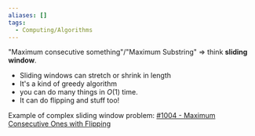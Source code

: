 ```yaml
---
aliases: []
tags:
  - Computing/Algorithms
---
```


"Maximum consecutive something"/"Maximum Substring" ⇒ think **sliding window**.

- Sliding windows can stretch or shrink in length
- It's a kind of greedy algorithm
- you can do many things in $O(1)$ time.
- It can do flipping and stuff too!

Example of complex sliding window problem:
[#1004 - Maximum Consecutive Ones with Flipping](https://leetcode.com/problems/max-consecutive-ones-iii/)
